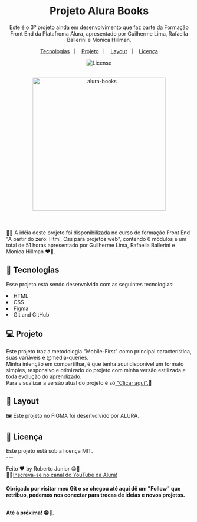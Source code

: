 <h1 align="center"> Projeto Alura Books</h1>

<p align="center">
Este é o 3º projeto ainda em desenvolvimento que faz parte da Formação Front End da Platafroma Alura, apresentado por Guilherme Lima, Rafaella Ballerini e Monica Hillman.<br/>
</p>

<p align="center">
  <a href="#-tecnologias">Tecnologias</a>&nbsp;&nbsp;&nbsp;|&nbsp;&nbsp;&nbsp;
  <a href="#-projeto">Projeto</a>&nbsp;&nbsp;&nbsp;|&nbsp;&nbsp;&nbsp;
  <a href="#-layout">Layout</a>&nbsp;&nbsp;&nbsp;|&nbsp;&nbsp;&nbsp;
  <a href="#memo-licença">Licença</a>
</p>


<p align="center">
  <img alt="License" src="https://img.shields.io/static/v1?label=license&message=MIT&color=49AA26&labelColor=000000">
</p>

<br>

  <div align="center">
    <a target="_blank" href="https://robertojunnior.github.io/alura/alura-books/">
    <img width="360px" src="img/mobile.gif" alt="alura-books">
    </a>
  </div>

<br>
<br>

<br>
🧑‍🚀 A idéia deste projeto foi disponibilizada no curso de formação Front End "A partir do zero: Html, Css para projetos web", contendo 6 módulos e um total de 51 horas apresentado por Guilherme Lima, Rafaella Ballerini e Monica Hillman ❤️‍🔥.

## 🚀 Tecnologias

Esse projeto está sendo desenvolvido com as seguintes tecnologias:

<li> HTML
<li> CSS
<li> Figma
<li> Git and GitHub


## 💻 Projeto

Este projeto traz a metodologia "Mobile-First" como principal característica, suas variáveis e @media-queries.<br>
Minha intenção em compartilhar, é que tenha aqui disponível um formato simples, responsivo e otimizado do projeto com minha versão estilizada e toda evolução do aprendizado.
<br>Para visualizar a versão atual do projeto é só<a href="https://robertojunnior.github.io/alura/alura-books/"> "Clicar aqui".</a>🚀

## 🔖 Layout
🖼️ Este projeto no FIGMA foi desenvolvido por ALURA.<br>

## :memo: Licença

<p>Este projeto está sob a licença MIT.
<br>
---

Feito ❤️‍ by Roberto Junior 😁:wave: 
<br>🧑‍🚀[Inscreva-se no canal do YouTube da Alura!](https://www.youtube.com/@Alura)

    
<h4> Obrigado por visitar meu Git e se chegou até aqui dê um "Follow" que retribuo, podemos nos conectar para trocas de ideias e novos projetos.
  <br>
  <br>
<p> Até a próxima! 😁🖖.
